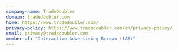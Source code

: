 ```yaml
---
company-name: TradeDoubler
domain: tradedoubler.com
home: https://www.tradedoubler.com/
privacy-policy: https://www.tradedoubler.com/en/privacy-policy/
email: privacy@tradedoubler.com
member-of: "Interactive Advertising Bureau (IAB)"
---
```





